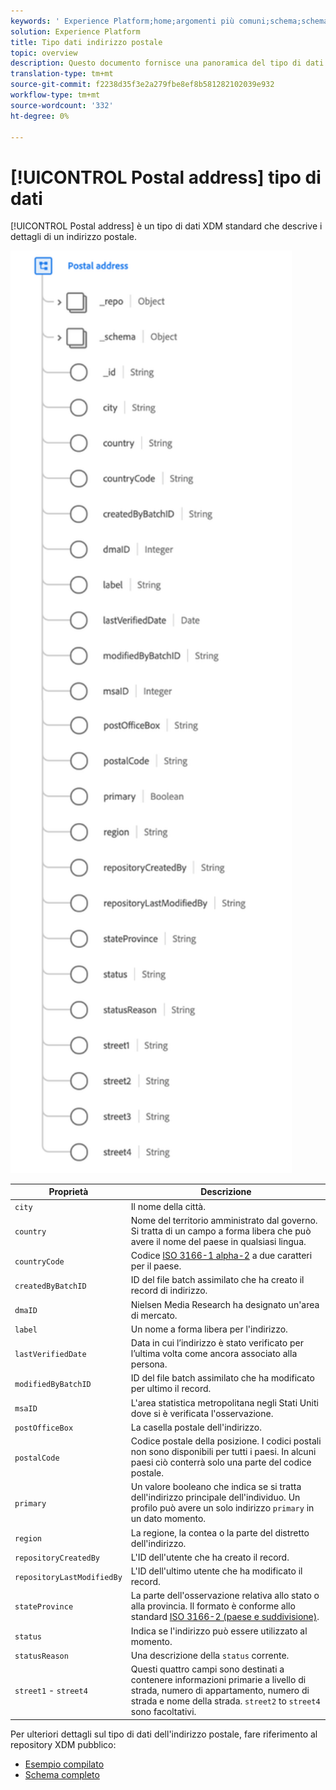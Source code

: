 ```yaml
---
keywords: ' Experience Platform;home;argomenti più comuni;schema;schema;XDM;campi;schemi;indirizzi;xdm:address;data type;data type;data type;'
solution: Experience Platform
title: Tipo dati indirizzo postale
topic: overview
description: Questo documento fornisce una panoramica del tipo di dati XDM Indirizzo postale.
translation-type: tm+mt
source-git-commit: f2238d35f3e2a279fbe8ef8b581282102039e932
workflow-type: tm+mt
source-wordcount: '332'
ht-degree: 0%

---
```



# [!UICONTROL Postal address] tipo di dati

[!UICONTROL Postal address] è un tipo di dati XDM standard che descrive i dettagli di un indirizzo postale.

<img src="../images/data-types/postal-address.png" width="450" /><br />

| Proprietà | Descrizione |
| --- | --- |
| `city` | Il nome della città. |
| `country` | Nome del territorio amministrato dal governo. Si tratta di un campo a forma libera che può avere il nome del paese in qualsiasi lingua. |
| `countryCode` | Codice <a href="https://datahub.io/core/country-list">ISO 3166-1 alpha-2</a> a due caratteri per il paese. |
| `createdByBatchID` | ID del file batch assimilato che ha creato il record di indirizzo. |
| `dmaID` | Nielsen Media Research ha designato un&#39;area di mercato. |
| `label` | Un nome a forma libera per l&#39;indirizzo. |
| `lastVerifiedDate` | Data in cui l’indirizzo è stato verificato per l’ultima volta come ancora associato alla persona. |
| `modifiedByBatchID` | ID del file batch assimilato che ha modificato per ultimo il record. |
| `msaID` | L&#39;area statistica metropolitana negli Stati Uniti dove si è verificata l&#39;osservazione. |
| `postOfficeBox` | La casella postale dell&#39;indirizzo. |
| `postalCode` | Codice postale della posizione. I codici postali non sono disponibili per tutti i paesi. In alcuni paesi ciò conterrà solo una parte del codice postale. |
| `primary` | Un valore booleano che indica se si tratta dell&#39;indirizzo principale dell&#39;individuo. Un profilo può avere un solo indirizzo `primary` in un dato momento. |
| `region` | La regione, la contea o la parte del distretto dell&#39;indirizzo. |
| `repositoryCreatedBy` | L&#39;ID dell&#39;utente che ha creato il record. |
| `repositoryLastModifiedBy` | L&#39;ID dell&#39;ultimo utente che ha modificato il record. |
| `stateProvince` | La parte dell&#39;osservazione relativa allo stato o alla provincia. Il formato è conforme allo standard [ISO 3166-2 (paese e suddivisione)](http://www.unece.org/cefact/locode/subdivisions.html). |
| `status` | Indica se l&#39;indirizzo può essere utilizzato al momento. |
| `statusReason` | Una descrizione della `status` corrente. |
| `street1` - `street4` | Questi quattro campi sono destinati a contenere informazioni primarie a livello di strada, numero di appartamento, numero di strada e nome della strada. `street2` to  `street4` sono facoltativi. |

Per ulteriori dettagli sul tipo di dati dell&#39;indirizzo postale, fare riferimento al repository XDM pubblico:

* [Esempio compilato](https://github.com/adobe/xdm/blob/master/components/datatypes/address.example.1.json)
* [Schema completo](https://github.com/adobe/xdm/blob/master/components/datatypes/address.schema.json)